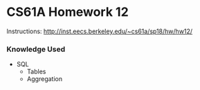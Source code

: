 CS61A Homework 12
=======
Instructions: http://inst.eecs.berkeley.edu/~cs61a/sp18/hw/hw12/

### Knowledge Used
* SQL
    * Tables
    * Aggregation